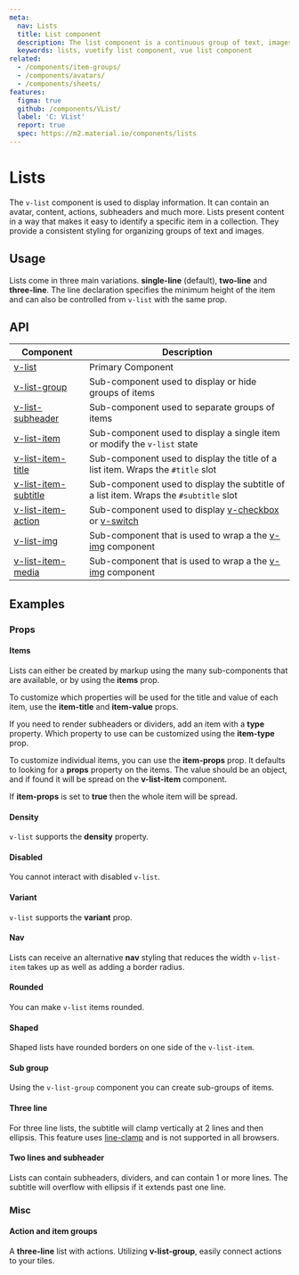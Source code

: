 ```yaml
---
meta:
  nav: Lists
  title: List component
  description: The list component is a continuous group of text, images and icons that may contain primary or supplemental actions.
  keywords: lists, vuetify list component, vue list component
related:
  - /components/item-groups/
  - /components/avatars/
  - /components/sheets/
features:
  figma: true
  github: /components/VList/
  label: 'C: VList'
  report: true
  spec: https://m2.material.io/components/lists
---
```


# Lists

The `v-list` component is used to display information. It can contain an avatar, content, actions, subheaders and much more. Lists present content in a way that makes it easy to identify a specific item in a collection. They provide a consistent styling for organizing groups of text and images.

<PageFeatures />

## Usage

Lists come in three main variations. **single-line** (default), **two-line** and **three-line**. The line declaration specifies the minimum height of the item and can also be controlled from `v-list` with the same prop.

<ExamplesUsage name="v-list" />

<PromotedEntry />

## API

| Component | Description |
| - | - |
| [v-list](/api/v-list/) | Primary Component |
| [v-list-group](/api/v-list-group/) | Sub-component used to display or hide groups of items |
| [v-list-subheader](/api/v-list-subheader/) | Sub-component used to separate groups of items |
| [v-list-item](/api/v-list-item/) | Sub-component used to display a single item or modify the `v-list` state |
| [v-list-item-title](/api/v-list-item-title/) | Sub-component used to display the title of a list item. Wraps the `#title` slot |
| [v-list-item-subtitle](/api/v-list-item-subtitle/) | Sub-component used to display the subtitle of a list item. Wraps the `#subtitle` slot |
| [v-list-item-action](/api/v-list-item-action/) | Sub-component used to display [v-checkbox](/components/checkboxes/) or [v-switch](/components/switches/) |
| [v-list-img](/api/v-list-img/) | Sub-component that is used to wrap a the [v-img](/components/images/) component |
| [v-list-item-media](/api/v-list-item-media/) | Sub-component that is used to wrap a the [v-img](/components/images/) component |

<ApiInline hide-links />

## Examples

### Props

#### Items

Lists can either be created by markup using the many sub-components that are available, or by using the **items** prop.

<ExamplesExample file="v-list/prop-items" />

To customize which properties will be used for the title and value of each item, use the **item-title** and **item-value** props.

<ExamplesExample file="v-list/prop-items-custom" />

If you need to render subheaders or dividers, add an item with a **type** property. Which property to use can be customized using the **item-type** prop.

<ExamplesExample file="v-list/prop-items-type" />

To customize individual items, you can use the **item-props** prop. It defaults to looking for a **props** property on the items. The value should be an object, and if found it will be spread on the **v-list-item** component.

If **item-props** is set to **true** then the whole item will be spread.

<ExamplesExample file="v-list/prop-items-prop" />

#### Density

`v-list` supports the **density** property.

<ExamplesExample file="v-list/prop-density" />

<PromotedPromoted slug="vuetify-lux-admin-pro" />

#### Disabled

You cannot interact with disabled `v-list`.

<ExamplesExample file="v-list/prop-disabled" />

#### Variant

`v-list` supports the **variant** prop.

<ExamplesExample file="v-list/prop-variant" />

#### Nav

Lists can receive an alternative **nav** styling that reduces the width `v-list-item` takes up as well as adding a border radius.

<ExamplesExample file="v-list/prop-nav" />

#### Rounded

You can make `v-list` items rounded.

<ExamplesExample file="v-list/prop-rounded" />

#### Shaped

Shaped lists have rounded borders on one side of the `v-list-item`.

<ExamplesExample file="v-list/prop-shaped" />

#### Sub group

Using the `v-list-group` component you can create sub-groups of items.

<ExamplesExample file="v-list/prop-sub-group" />

#### Three line

For three line lists, the subtitle will clamp vertically at 2 lines and then ellipsis. This feature uses [line-clamp](https://developer.mozilla.org/en-US/docs/Web/CSS/-webkit-line-clamp) and is not supported in all browsers.

<ExamplesExample file="v-list/prop-three-line" />

#### Two lines and subheader

Lists can contain subheaders, dividers, and can contain 1 or more lines. The subtitle will overflow with ellipsis if it extends past one line.

<ExamplesExample file="v-list/prop-two-line-and-subheader" />

### Misc

#### Action and item groups

A **three-line** list with actions. Utilizing **v-list-group**, easily connect actions to your tiles.

<ExamplesExample file="v-list/misc-action-and-item-groups" />
